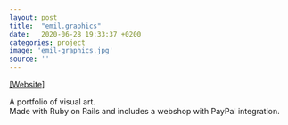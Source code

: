 ```yaml
---
layout: post
title:  "emil.graphics"
date:   2020-06-28 19:33:37 +0200
categories: project
image: 'emil-graphics.jpg'
source: ''
---
```


[[Website]](https://emil.graphics)

A portfolio of visual art.  
Made with Ruby on Rails and includes a webshop with PayPal integration.
